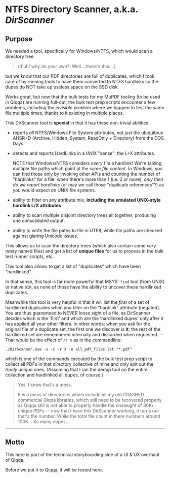 ﻿# NTFS Directory Scanner, a.k.a. *DirScanner*

## Purpose

We needed a tool, specifically for Windows/NTFS, which would scan a directory tree 

> (d'uh! why do your own?! Well... there's this:...)

but we *know* that our PDF directories are full of duplicates, which I took care of by running tools to have them converted to NTFS hardlinks so the dupes do NOT take up useless space on the SSD disk.

Works great, but now that the bulk tests for my MuPDF tooling (to be used in Qiqqa) are running full-out, the bulk test prep scripts encounter a few problems, including the *invisible* problem where we happen to test the same file multiple times, thanks to it existing in multiple places.

This DirScanner tool is **special** in that it has these non-trivial abilities:

- reports *all* NTFS/Windows File System attributes, not just the ubiquitous AHSR+D (Archive, Hidden, System, ReadOnly + Directory) from the DOS Days.
- detects and reports HardLinks in a UNIX "sense": the L+X attributes. 

  NOTE that Windows/NTFS considers *every* file a hardlink! We're talking multiple file paths which point at the same *file content*. In Windows, you can find those only by invoking other APIs and counting the number of "hardlinks" for a file: when there's more than 1 (i.e. 2 or more), *only then do we report hardlinks* (or may we call those "duplicate references"?) as you would expect on UNIX file systems.
- ability to filter on any attribute mix, **including the emulated UNIX-style hardlink L/X attributes**
- ability to scan multiple disjoint directory trees all together, producing one consolidated output.
- ability to write the file paths to file in UTF8, while file paths are checked against glaring Unicode issues.

This allows us to scan the directory trees (which also contain some *very nasty* named files) and get a list of **unique files** for us to process in the bulk test runner scripts, etc.

This tool also allows to get a list of "duplicates" which have been "hardlinked".

In that sense, this tool is far more powerful that MSYS' `find` tool (from UNIX) or native `DIR`, as none of those have the ability to uncover these hardlinked duplicates.

Meanwhile this tool is very helpful in that it will list the *first* of a set of hardlinked duplicates when you filter on the "hardlink" attribute (negated).
You are thus guaranteed to NEVER loose sight of a file, as DirScanner decides which is the 'first' and which are the 'hardlinked dupes' only after it has applied all your other filters. In other words: when you ask for the original file of a duplicate set, the first one we discover is **it**; the rest of the hardlinked set are remembered internally and discarded when requested. -- That would be the effect of `/r X` as in the commandline:

    ./DirScanner.exe -s -c -r X -o all_pdf_files.lst "*.pdf"
	
which is one of the commands executed by the bulk test prep script to collect all PDFs in that directory collective of mine and only spit out the *truely unique* ones. (Assuming that I ran the dedup tool on the entire collection and hardlinked all dupes, of course.)




> Yes, I know that's a mess. 
>
> It is a mess of directories which include all my old CRASHED commercial Qiqqa libraries, which still need to be recovered properly as Qiqqa still is not able to properly handle the onslaught of 30K+ unique PDFs -- now that I have this DirScanner working, it turns out that's the number. While the total file count in there numbers around 100K... So many dupes...




---

## Motto

This here is part of the technical storyboarding side of a UI & UX overhaul of Qiqqa.

Before we put it to Qiqqa, it will be tested here.
